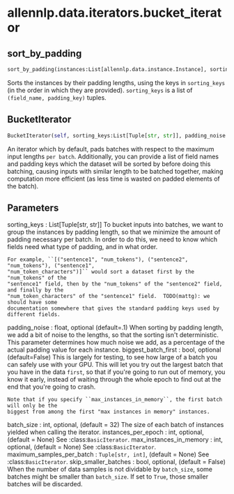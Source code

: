 # allennlp.data.iterators.bucket_iterator

## sort_by_padding
```python
sort_by_padding(instances:List[allennlp.data.instance.Instance], sorting_keys:List[Tuple[str, str]], vocab:allennlp.data.vocabulary.Vocabulary, padding_noise:float=0.0) -> List[allennlp.data.instance.Instance]
```

Sorts the instances by their padding lengths, using the keys in
``sorting_keys`` (in the order in which they are provided).  ``sorting_keys`` is a list of
``(field_name, padding_key)`` tuples.

## BucketIterator
```python
BucketIterator(self, sorting_keys:List[Tuple[str, str]], padding_noise:float=0.1, biggest_batch_first:bool=False, batch_size:int=32, instances_per_epoch:int=None, max_instances_in_memory:int=None, cache_instances:bool=False, track_epoch:bool=False, maximum_samples_per_batch:Tuple[str, int]=None, skip_smaller_batches:bool=False) -> None
```

An iterator which by default, pads batches with respect to the maximum input lengths `per
batch`. Additionally, you can provide a list of field names and padding keys which the dataset
will be sorted by before doing this batching, causing inputs with similar length to be batched
together, making computation more efficient (as less time is wasted on padded elements of the
batch).

Parameters
----------
sorting_keys : List[Tuple[str, str]]
    To bucket inputs into batches, we want to group the instances by padding length, so that we
    minimize the amount of padding necessary per batch. In order to do this, we need to know
    which fields need what type of padding, and in what order.

    For example, ``[("sentence1", "num_tokens"), ("sentence2", "num_tokens"), ("sentence1",
    "num_token_characters")]`` would sort a dataset first by the "num_tokens" of the
    "sentence1" field, then by the "num_tokens" of the "sentence2" field, and finally by the
    "num_token_characters" of the "sentence1" field.  TODO(mattg): we should have some
    documentation somewhere that gives the standard padding keys used by different fields.
padding_noise : float, optional (default=.1)
    When sorting by padding length, we add a bit of noise to the lengths, so that the sorting
    isn't deterministic.  This parameter determines how much noise we add, as a percentage of
    the actual padding value for each instance.
biggest_batch_first : bool, optional (default=False)
    This is largely for testing, to see how large of a batch you can safely use with your GPU.
    This will let you try out the largest batch that you have in the data `first`, so that if
    you're going to run out of memory, you know it early, instead of waiting through the whole
    epoch to find out at the end that you're going to crash.

    Note that if you specify ``max_instances_in_memory``, the first batch will only be the
    biggest from among the first "max instances in memory" instances.
batch_size : int, optional, (default = 32)
    The size of each batch of instances yielded when calling the iterator.
instances_per_epoch : int, optional, (default = None)
    See :class:`BasicIterator`.
max_instances_in_memory : int, optional, (default = None)
    See :class:`BasicIterator`.
maximum_samples_per_batch : ``Tuple[str, int]``, (default = None)
    See :class:`BasicIterator`.
skip_smaller_batches : bool, optional, (default = False)
    When the number of data samples is not dividable by `batch_size`,
    some batches might be smaller than `batch_size`.
    If set to `True`, those smaller batches will be discarded.

